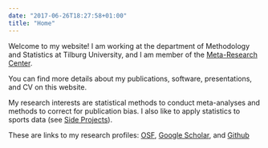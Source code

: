 ```yaml
---
date: "2017-06-26T18:27:58+01:00"
title: "Home"
---
```


Welcome to my website! I am working at the department of Methodology and Statistics at Tilburg University, and I am member of the [Meta-Research Center](https://metaresearch.nl/). 

You can find more details about my publications, software, presentations, and CV on this website.

My research interests are statistical methods to conduct meta-analyses and methods to correct for publication bias. I also like to apply statistics to sports data (see [Side Projects](/side/)).

These are links to my research profiles: [OSF](https://osf.io/raetf/), [Google Scholar](https://scholar.google.nl/citations?user=ijbB068AAAAJ&hl=en), and [Github](https://github.com/robbievanaert)

